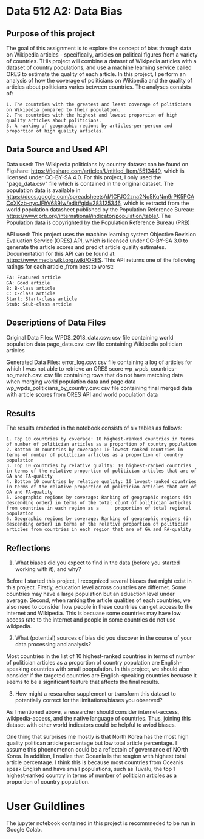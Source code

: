 # Data 512 A2: Data Bias 

## Purpose of this project

The goal of this assignment is to explore the concept of bias through data on Wikipedia articles - specifically, articles on political figures from a variety of countries. THis project will combine a dataset of Wikipedia articles with a dataset of country populations, and use a machine learning service called ORES to estimate the quality of each article. In this project, I perform an analysis of how the coverage of politicians on Wikipedia and the quality of articles about politicians varies between countries. The analyses consists of:

    1. The countries with the greatest and least coverage of politicians on Wikipedia compared to their population.
    2. The countries with the highest and lowest proportion of high quality articles about politicians.
    3. A ranking of geographic regions by articles-per-person and proportion of high quality articles.


## Data Source and Used API

Data used:
The Wikipedia politicians by country dataset can be found on Figshare: https://figshare.com/articles/Untitled_Item/5513449, which is licensed under CC-BY-SA 4.0. For this project, I only used the "page_data.csv" file which is contained in the original dataset. 
The population data is available in https://docs.google.com/spreadsheets/d/1CFJO2zna2No5KqNm9rPK5PCACoXKzb-nycJFhV689Iw/edit#gid=283125346, which is extractd from the world population datasheet published by the Population Reference Bureau: https://www.prb.org/international/indicator/population/table/. The Population data is copyrighted by the Population Reference Bureau (PRB)

API used: 
This project uses the machine learning system Objective Revision Evaluation Service (ORES) API, which is licensed under CC-BY-SA 3.0 to generate the article scores and predict article quality estimates. Documentation for this API can be found at: https://www.mediawiki.org/wiki/ORES. This API returns one of the following ratings for each article ,from best to worst:

    FA: Featured article 
    GA: Good article 
    B: B-class article 
    C: C-class article 
    Start: Start-class article 
    Stub: Stub-class article 

## Descriptions of Data Files

Original Data Files: 
    WPDS_2018_data.csv: csv file containing world population data
    page_data.csv: csv file containing Wikipedia politician articles
    
Generated Data Files:
    error_log.csv: csv file containing a log of articles for which I was not able to retrieve an ORES score
    wp_wpds_countries-no_match.csv: csv file containing rows that do not have matching data when merging world population data and page data
    wp_wpds_politicians_by_country.csv: csv file containing final merged data with article scores from ORES API and world population data

## Results

The results embeded in the notebook consists of six tables as follows:

    1. Top 10 countries by coverage: 10 highest-ranked countries in terms of number of politician articles as a proportion of country population
    2. Bottom 10 countries by coverage: 10 lowest-ranked countries in terms of number of politician articles as a proportion of country population
    3. Top 10 countries by relative quality: 10 highest-ranked countries in terms of the relative proportion of politician articles that are of GA and FA-quality
    4. Bottom 10 countries by relative quality: 10 lowest-ranked countries in terms of the relative proportion of politician articles that are of GA and FA-quality
    5. Geographic regions by coverage: Ranking of geographic regions (in descending order) in terms of the total count of politician articles from countries in each region as a      proportion of total regional population
    6. Geographic regions by coverage: Ranking of geographic regions (in descending order) in terms of the relative proportion of politician articles from countries in each region that are of GA and FA-quality

    
## Reflections 

1. What biases did you expect to find in the data (before you started working with it), and why?


Before I started this project, I recognized several biases that might exist in this project. Firstly, education level across countries are differnet. Some countries may have a large population but an eduaction level under average. Second, when ranking the article qualities of each countries, we also need to consider how people in these countries can get access to the internet and Wikipedia. This is becuase some countries may have low access rate to the internet and people in some countries do not use wikipedia. 

2. What (potential) sources of bias did you discover in the course of your data processing and analysis?

Most countries in the list of 10 highest-ranked countries in terms of number of politician articles as a proportion of country population are English-speaking countries with small poopulation. In this project, we should also consider if the targeted countries are English-speaking countries becuase it seems to be a significant feature that affects the final results. 

3. How might a researcher supplement or transform this dataset to potentially correct for the limitations/biases you observed?

As I mentioned above, a researcher should consider internet-access, wikipedia-access, and the native language of countries. Thus, joining this dataset with other world indicators could be helpful to  aviod biases. 

One thing that surprises me mostly is that North Korea has the most high quality politican article percentage but low total article percentage. I assume this phoenomenon could be a reflectoin of governance of NOrth Korea. In addition, I realize that Oceania is the reagion with highest total article percentage. I think this is because most countries from Oceanis speak English and have small populations, such as Tuvalu, the top 1 highest-ranked country in terms of number of politician articles as a proportion of country population. 

# User Guildlines

The jupyter notebook contained in this project is recommneded to be run in Google Colab. 

